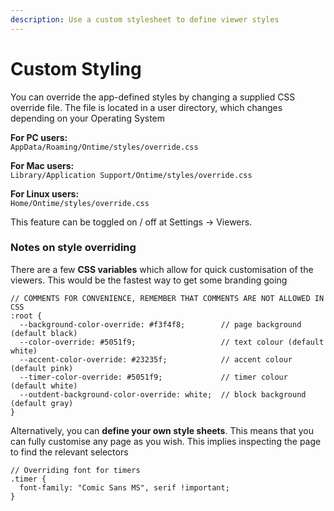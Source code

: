 ```yaml
---
description: Use a custom stylesheet to define viewer styles
---
```


# Custom Styling

You can override the app-defined styles by changing a supplied CSS override file. The file is located in a user directory, which changes depending on your Operating System

**For PC users:**\
`AppData/Roaming/Ontime/styles/override.css`

**For Mac users:**\
`Library/Application Support/Ontime/styles/override.css`

**For Linux users:**\
`Home/Ontime/styles/override.css`



This feature can be toggled on / off at Settings -> Viewers.

### Notes on style overriding

There are a few **CSS variables** which allow for quick customisation of the viewers. This would be the fastest way to get some branding going

```
// COMMENTS FOR CONVENIENCE, REMEMBER THAT COMMENTS ARE NOT ALLOWED IN CSS
:root {
  --background-color-override: #f3f4f8;        // page background (default black)
  --color-override: #5051f9;                   // text colour (default white)
  --accent-color-override: #23235f;            // accent colour (default pink)
  --timer-color-override: #5051f9;             // timer colour (default white)
  --outdent-background-color-override: white;  // block background (default gray)
}
```

Alternatively, you can **define your own style sheets**. This means that you can fully customise any page as you wish. This implies inspecting the page to find the relevant selectors

```
// Overriding font for timers
.timer {
  font-family: "Comic Sans MS", serif !important;
}
```
